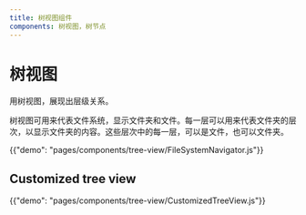 ```yaml
---
title: 树视图组件
components: 树视图，树节点
---
```


# 树视图

<p class="description">用树视图，展现出层级关系。</p>

树视图可用来代表文件系统，显示文件夹和文件。每一层可以用来代表文件夹的层次，以显示文件夹的内容。这些层次中的每一层，可以是文件，也可以文件夹。

{{"demo": "pages/components/tree-view/FileSystemNavigator.js"}}

## Customized tree view

{{"demo": "pages/components/tree-view/CustomizedTreeView.js"}}